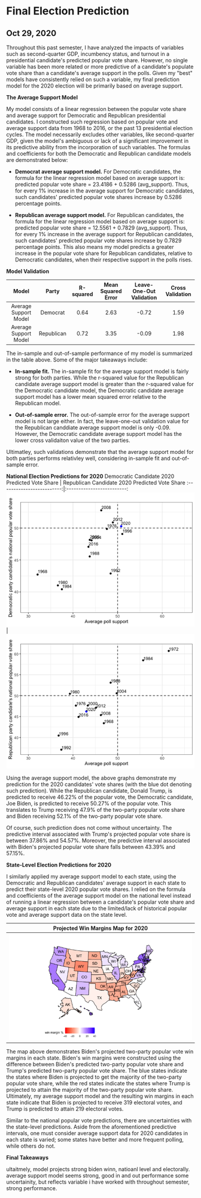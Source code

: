 # Final Election Prediction
## Oct 29, 2020

Throughout this past semester, I have analyzed the impacts of variables such as second-quarter GDP, incumbency status, and turnout in a presidential candidate's predicted popular vote share. However, no single variable has been more related or more predictive of a candidate's populate vote share than a candidate's average support in the polls. Given my "best" models have consistently relied on such a variable, my final prediction model for the 2020 election will be primarily based on average support.  

**The Average Support Model** 

My model consists of a linear regression between the popular vote share and average support for Democratic and Republican presidential candidates. I constructed such regression based on popular vote and average support data from 1968 to 2016, or the past 13 presidential election cycles. The model necessarily excludes other variables, like second-quarter GDP, given the model's ambiguous or lack of a significant improvement in its predictive ability from the incorporation of such variables. The formulas and coefficients for both the Democratic and Republican candidate models are demonstrated below: 

* **Democrat average support model.** For Democratic candidates, the formula for the linear regression model based on average support is: predicted popular vote share = 23.4186 + 0.5286 (avg_support). Thus, for every 1% increase in the average support for Democratic candidates, such candidates' predicted popular vote shares increase by 0.5286 percentage points. 

* **Republican average support model.** For Republican candidates, the formula for the linear regression model based on average support is: predicted popular vote share = 12.5561 + 0.7829 (avg_support). Thus, for every 1% increase in the average support for Republican candidates, such candidates' predicted popular vote shares increase by 0.7829 percentage points. This also means my model predicts a greater increase in the popular vote share for Republican candidates, relative to Democratic candidates, when their respective support in the polls rises. 

**Model Validation** 

| Model  | Party |  R-squared | Mean Squared Error  | Leave-One-Out Validation  | Cross Validation  |
|:-:|:-:|:-:|:-:|:-:|:-:|
| Average Support Model  | Democrat  |  0.64  | 2.63 | -0.72  | 1.59  |
|  Average Support Model   |  Republican | 0.72  | 3.35  |  -0.09 |  1.98 |

The in-sample and out-of-sample performance of my model is summarized in the table above. Some of the major takeaways include:

* **In-sample fit.** The in-sample fit for the average support model is fairly strong for both parties. While the r-squared value for the Republican candidate average support model is greater than the r-squared value for the Democratic candidate model, the Democratic candidate average support model has a lower mean squared error relative to the Republican model. 

* **Out-of-sample error.** The out-of-sample error for the average support model is not large either. In fact, the leave-one-out validation value for the Republican canddiate average support model is only -0.09. However, the Democratic candidate average support model has the lower cross validaiton value of the two parties. 

Ultimatley, such validations demonstrate that the average support model for both parties performs relativley well, considering in-sample fit and out-of-sample error. 

**National Election Predictions for 2020** 
Democratic Candidate 2020 Predicted Vote Share  |  Republican Candidate 2020 Predicted Vote Share 
:-------------------------:|:-------------------------:
![](Prediction.png)|![](Prediction2.png)

Using the average support model, the above graphs demonstrate my prediction for the 2020 candidates' vote shares (with the blue dot denoting such prediction). While the Republican candidate, Donald Trump, is predicted to receive 46.22% of the popular vote, the Democratic candidate, Joe Biden, is predicted to receive 50.27% of the popular vote. This translates to Trump receiving 47.9% of the two-party popular vote share and Biden receiving 52.1% of the two-party popular vote share. 

Of course, such prediction does not come without uncertainty. The predictive interval associated with Trump's projected popular vote share is between 37.86% and 54.57%. Moreover, the predictive interval associated with Biden's projected popular vote share falls between 43.39% and 57.15%. 

**State-Level Election Predictions for 2020** 

I similarly applied my average support model to each state, using the Democratic and Republican candidates' average support in each state to predict their state-level 2020 popular vote shares. I relied on the formula and coefficients of the average support model on the national level instead of running a linear regression between a candidate's popular vote share and average support in each state due to the limited/lack of historical popular vote and average support data on the state level. 

| Projected Win Margins Map for 2020 |
|:-:|
|![](Predictions4.png)|

The map above demonstrates Biden's projected two-party popular vote win margins in each state. Biden's win margins were constructed using the difference between Biden's predicted two-party popular vote share and Trump's predicted two-party popular vote share. The blue states indicate the states where Biden is projected to get the majority of the two-party popular vote share, while the red states indicate the states where Trump is projected to attain the majority of the two-party popular vote share. Ultimately, my average support model and the resulting win margins in each state indicate that Biden is projected to receive 319 electoral votes, and Trump is predicted to attain 219 electoral votes. 

Similar to the national popular vote predictions, there are uncertainties with the state-level predictions. Aside from the aforementioned predictive intervals, one must consider average support data for 2020 candidates in each state is varied; some states have better and more frequent polling, while others do not. 

**Final Takeaways** 

ultaitmely, model projects strong biden winn, natioanl level and electorally. 
average support model seems strong, good in and out performance
some uncertainity, but reflects variable i have worked with throughout semester, strong performance. 



